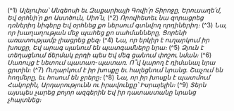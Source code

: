
(^1) _Ալելուիա՝ Անգեոսի եւ Զաքարիայի
Գովի՛ր Տիրոջը, Երուսաղե՛մ,
Եվ օրհնի՛ր քո Աստծուն, Սիո՛ն,_
(^2) _Որովհետեւ նա զորացրեց դռներիդ նիգերը
Եվ օրհնեց քո ներսում գտնվող որդիներիդ։_
(^3) _Նա, որ խաղաղության մեջ պահեց քո սահմանները,
Ցորենի առատությամբ լիացրեց քեզ։_
(^4) _Նա, որ երկիր է ուղարկում իր խոսքը,
Եվ արագ սլանում են պատգամները նրա։_
(^5) _Ձյուն է տեղացնում ճերմակ բրդի պես
Եվ մեգ ցանում փոշու նման։_
(^6) _Սառույց է նետում պատառ-պատառ.
Ո՞վ կարող է դիմանալ նրա ցրտին։_
(^7) _Ուղարկում է իր խոսքը եւ հալեցնում նրանց.
Շաչում են հողմերը, եւ հոսում են ջրերը։_
(^8) _Նա, որ իր խոսքն է պատմում Հակոբին,
Արդարությունն ու իրավունքը՝ Իսրայելին։_
(^9) _Տերն այսպես չարեց բոլոր ազգերին
Եվ իր դատաստանը նրանց չհայտնեց։_

